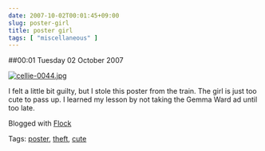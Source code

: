 ```yaml
---
date: 2007-10-02T00:01:45+09:00
slug: poster-girl
title: poster girl
tags: [ "miscellaneous" ]
---
```


##00:01 Tuesday 02 October 2007

[![cellie-0044.jpg](https://farm2.static.flickr.com/1320/1468367138_a16a4c9d1c_m.jpg)
](https://www.flickr.com/photos/63854242@N00/1468367138/)

I felt a little bit guilty, but I stole this poster from the train. The girl is just too cute to pass up. I learned my lesson by not taking the Gemma Ward ad until too late.

Blogged with [Flock](https://www.flock.com/blogged-with-flock)

Tags: [poster](https://technorati.com/tag/poster), [theft](https://technorati.com/tag/theft), [ cute](https://technorati.com/tag/%20cute)
